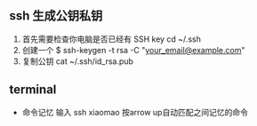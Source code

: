 ## ssh 生成公钥私钥
1. 首先需要检查你电脑是否已经有 SSH key  cd ~/.ssh
2. 创建一个 $ ssh-keygen -t rsa -C "your_email@example.com"
3. 复制公钥 cat ~/.ssh/id_rsa.pub

## terminal
* 命令记忆 输入 ssh xiaomao 按arrow up自动匹配之间记忆的命令